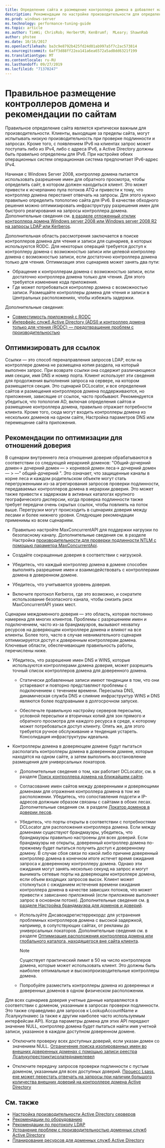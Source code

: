 ```yaml
---
title: Определение сайта и размещение контроллера домена в добавляет настройку производительности
description: Рекомендации по настройке производительности для определения сайта и размещения контроллера домена в Active Directory.
ms.prod: windows-server
ms.technology: performance-tuning-guide
ms.topic: article
ms.author: TimWi; ChrisRob; HerbertM; KenBrumf;  MLeary; ShawnRab
author: phstee
ms.date: 10/16/2017
ms.openlocfilehash: ba3c9e8792b425fd24d01ab997a5f7c2ac573814
ms.sourcegitcommit: 6aff3d88ff22ea141a6ea6572a5ad8dd6321f199
ms.translationtype: MT
ms.contentlocale: ru-RU
ms.lasthandoff: 09/27/2019
ms.locfileid: "71370247"
---
```

# <a name="proper-placement-of-domain-controllers-and-site-considerations"></a>Правильное размещение контроллеров домена и рекомендации по сайтам

Правильное определение сайта является критически важным для производительности. Клиенты, выходящие за пределы сайта, могут испытывать низкую производительность при проверке подлинности и запросах. Кроме того, с появлением IPv6 на клиентах запрос может поступать либо из IPv4, либо с адреса IPv6, а Active Directory должны быть правильно определены для IPv6. При настройке обеих операционных систем операционная система предпочитает IPv6-адрес IPv4.

Начиная с Windows Server 2008, контроллер домена пытается использовать разрешение имен для обратного просмотра, чтобы определить сайт, в котором должен находиться клиент. Это может привести к исчерпанию пула потоков ATQ и привести к тому, что контроллер домена перестанет отвечать на запросы. Для этого нужно правильно определить топологию сайта для IPv6. В качестве обходного решения можно оптимизировать инфраструктуру разрешения имен для быстрого реагирования на запросы контроллера домена. Дополнительные сведения см. [в разделе отложенный отклик контроллера домена Windows server 2008 или Windows server 2008 R2 на запросы LDAP или Kerberos](https://support.microsoft.com/kb/2668820).

Дополнительная область рассмотрения заключается в поиске контроллеров домена для чтения и записи для сценариев, в которых используются RODC.  Для некоторых операций требуется доступ к контроллеру домена с возможностью записи или целевой контроллер домена с возможностью записи, если достаточно контроллера домена только для чтения.  Оптимизация этих сценариев может занять два пути:
-   Обращение к контроллерам домена с возможностью записи, если достаточно контроллера домена только для чтения.  Для этого требуется изменение кода приложения.
-   Где может потребоваться контроллер домена с возможностью записи.  Размещайте контроллеры домена для чтения и записи в Центральных расположениях, чтобы избежать задержки.

Дополнительные сведения:
-   [Совместимость приложений с RODC](https://technet.microsoft.com/library/cc772597.aspx)
-   [Интерфейс служб Active Directory (ADSI) и контроллер домена только для чтения (RODC) — предотвращение проблем с производительностью](https://blogs.technet.microsoft.com/fieldcoding/2012/06/24/active-directory-service-interface-adsi-and-the-read-only-domain-controller-rodc-avoiding-performance-issues/)

## <a name="optimize-for-referrals"></a>Оптимизировать для ссылок

Ссылки — это способ перенаправления запросов LDAP, если на контроллере домена не размещена копия раздела, на который выполнен запрос. При возврате ссылки она содержит различающееся имя секции, имя DNS и номер порта. Клиент использует эти сведения для продолжения выполнения запроса на сервере, на котором размещается секция. Это сценарий DCLocator, и все определения сайтов и размещения контроллеров домена поддерживаются, но приложения, зависящие от ссылок, часто пробывают. Рекомендуется убедиться, что топология AD, включая определения сайтов и размещение контроллера домена, правильно отражает потребности клиента. Кроме того, сюда могут входить контроллеры домена из нескольких доменов на одном сайте, Настройка параметров DNS или перемещение сайта приложения.

## <a name="optimization-considerations-for-trusts"></a>Рекомендации по оптимизации для отношений доверия

В сценарии внутреннего леса отношения доверия обрабатываются в соответствии со следующей иерархией доменов: "Общий-дочерний домен-&gt; дочерний домен — &gt; корневой домен леса-&gt; дочерний домен — &gt; —" общий-дочерний ". Это означает, что защищенные каналы в корне леса и каждом родительском объекте могут стать перегруженными из-за агрегирования запросов проверки подлинности, передаваемых контроллеров домена в иерархии доверия. Это может также привести к задержкам в активных каталогах крупного географического дисперсии, когда проверка подлинности также требует передачи очень скрытых ссылок, чтобы повлиять на поток выше. Перегрузки могут происходить в сценариях доверия между лесами и более нижнего уровня. Следующие рекомендации применимы ко всем сценариям.

-   Правильно настройте MaxConcurrentAPI для поддержки нагрузки по безопасному каналу. Дополнительные сведения см. в разделе Настройка [производительности для проверки подлинности NTLM с помощью параметра MaxConcurrentApi](https://support.microsoft.com/kb/2688798/EN-US).

-   Создайте сокращенные доверия в соответствии с нагрузкой.

-   Убедитесь, что каждый контроллер домена в домене способен выполнять разрешение имен и взаимодействовать с контроллерами домена в доверенном домене.

-   Убедитесь, что учитывается уровень доверия.

-   Включите протокол Kerberos, где это возможно, и сократите использование безопасного канала, чтобы снизить риск MaxConcurrentAPI узких мест.

Сценарии междоменного доверия — это область, которая постоянно намерена для многих клиентов. Проблемы с разрешением имен и подключением, часто из-за брандмауэров, вызывают нехватку ресурсов на доверяющем контроллере домена и влияют на все клиенты. Более того, часто в случае невнимательного сценария оптимизируется доступ к доверенным контроллерам домена. Ключевые области, обеспечивающие правильность работы, перечислены ниже.

-   Убедитесь, что разрешение имен DNS и WINS, которые используются контроллерами домена доверия, может разрешить точный список контроллеров домена для доверенного домена.

    -   Статически добавленные записи имеют тенденции в том, что они устаревают и повторно представляют проблемы с подключением с течением времени. Пересылка DNS, динамическая служба DNS и слияние инфраструктур WINS и DNS являются более подправными в долгосрочном запуске.

    -   Обеспечьте правильную настройку серверов пересылки, условной пересылки и вторичных копий для зон прямого и обратного просмотра для каждого ресурса в среде, к которому может потребоваться доступ клиенту. Опять же, для этого требуется ручное обслуживание и тенденция устареть. Консолидация инфраструктуры идеальна.

-   Контроллеры домена в доверяющем домене будут пытаться располагать контроллеры домена в доверенном домене, которые находятся на одном сайте, а затем выполнить восстановление размещения для универсальных локаторов.

    -   Дополнительные сведения о том, как работает DCLocator, см. в разделе [Поиск контроллера домена на ближайшем сайте](https://technet.microsoft.com/library/cc978016.aspx).

    -   Согласование имен сайтов между доверенными и доверяющими доменами для отражения контроллера домена в том же расположении. Убедитесь, что сопоставления подсети и IP-адресов должным образом связаны с сайтами в обоих лесах. Дополнительные сведения см. в разделе [Локатор доменов в доверии лесов](http://blogs.technet.com/b/askds/archive/2008/09/24/domain-locator-across-a-forest-trust.aspx).

    -   Убедитесь, что порты открыты в соответствии с потребностями DCLocator для расположения контроллера домена. Если между доменами существуют брандмауэры, убедитесь, что брандмауэры правильно настроены для всех доверий. Если брандмауэры не открыты, доверенный контроллер домена по-прежнему будет пытаться получить доступ к доверенному домену. В случае сбоя связи по какой либо причине доверенный контроллер домена в конечном итоге истечет время ожидания запроса к доверенному контроллеру домена. Однако эти ожидания могут занять несколько секунд на запрос и могут вынимать сетевые порты на доверяющем контроллере домена, если объем входящих запросов высок. Клиент может столкнуться с ожиданием истечения времени ожидания контроллера домена в качестве зависших потоков, что может привести к зависанию приложений (если приложение выполняет запрос в основном потоке). Дополнительные сведения см. [в разделе Настройка брандмауэра для доменов и доверий](https://support.microsoft.com/kb/179442).

    -   Используйте Днсавоидрегистеррекордс для устранения проблемных контроллеров домена с высокой задержкой, например, в сопутствующих сайтах, от рекламы до универсальных локаторов. Дополнительные сведения см. в разделе [Оптимизация расположения контроллера домена или глобального каталога, находящегося вне сайта клиента](https://support.microsoft.com/kb/306602).

        > [!NOTE]
        > Существует практический лимит в 50 на число контроллеров домена, которые может использовать клиент. Это должны быть наиболее оптимальные и высокопроизводительные контроллеры домена.

    
    -  Попробуйте разместить контроллеры домена из доверенных и доверенных доменов в одном физическом расположении.

Для всех сценариев доверия учетные данные направляются в соответствии с доменом, указанным в запросах проверки подлинности. Это также справедливо для запросов к LookupAccountName и Лсалукупнамес (а также к другим наиболее часто используемым интерфейсам API). Когда параметры домена для этих API передают значение NULL, контроллер домена будет пытаться найти имя учетной записи, указанное в каждом доступном доверенном домене.

-   Отключите проверку всех доступных доверий, если указан домен со значением NULL. [Ограничение поиска изолированных имен во внешних доверенных доменах с помощью записи реестра Лсалукупрестриктисолатеднамелевел](https://support.microsoft.com/kb/818024)

-   Отключите передачу запросов проверки подлинности с пустым доменом, указанным для всех доступных доверий. [Процесс Lsass. exe может перестать отвечать на запросы при наличии большого количества внешних доверий на контроллере домена Active Directory](https://support.microsoft.com/kb/923241/EN-US)

## <a name="see-also"></a>См. также
- [Настройка производительности Active Directory серверов](index.md)
- [Рекомендации по оборудованию](hardware-considerations.md)
- [Рекомендации по протоколу LDAP](ldap-considerations.md)
- [Устранение проблем с производительностью доменных служб Active Directory](troubleshoot.md) 
- [Планирование ресурсов для доменных служб Active Directory](https://go.microsoft.com/fwlink/?LinkId=324566)
